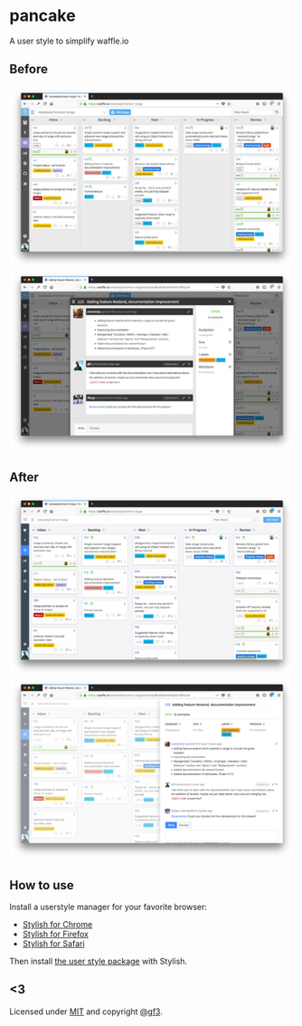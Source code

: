 # pancake
A user style to simplify waffle.io

## Before
![Board](screenshots/board_old.png)
![Modal](screenshots/modal_old.png)

## After
![Board](screenshots/board.png)
![Modal](screenshots/modal.png)

## How to use

Install a userstyle manager for your favorite browser:

* [Stylish for Chrome]
* [Stylish for Firefox]
* [Stylish for Safari]

Then install [the user style package] with Stylish.

## <3

Licensed under [MIT](LICENSE) and copyright [@gf3](https://twitter.com/gf3).


[Stylish for Chrome]: https://chrome.google.com/webstore/detail/stylish-custom-themes-for/fjnbnpbmkenffdnngjfgmeleoegfcffe
[Stylish for Firefox]: https://addons.mozilla.org/en-US/firefox/addon/stylish/
[Stylish for Safari]: https://safari-extensions.apple.com/details/?id=com.sobolev.stylish-5555L95H45
[the user style package]: https://userstyles.org/styles/154808/pancake
